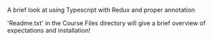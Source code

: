 A brief look at using Typescript with Redux and proper annotation

'Readme.txt' in the Course Files directory will give a brief overview of expectations and installation!

